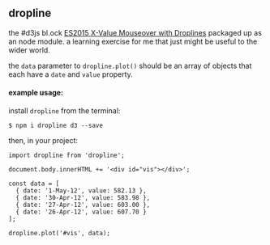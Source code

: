 ## dropline

the #d3js bl.ock [ES2015 X-Value Mouseover with Droplines](http://bl.ocks.org/micahstubbs/d66a1662fd64a08051dc473f0d1f956e) packaged up as an node module.  a learning exercise for me that just might be useful to the wider world.

the `data` parameter to `dropline.plot()` should be an array of objects that each have a `date` and `value` property.

#### example usage:

install `dropline` from the terminal:


```
$ npm i dropline d3 --save
```

then, in your project:

```
import dropline from 'dropline';

document.body.innerHTML += '<div id="vis"></div>';

const data = [
  { date: '1-May-12', value: 582.13 },
  { date: '30-Apr-12', value: 583.98 },
  { date: '27-Apr-12', value: 603.00 },
  { date: '26-Apr-12', value: 607.70 }
];

dropline.plot('#vis', data);
```
